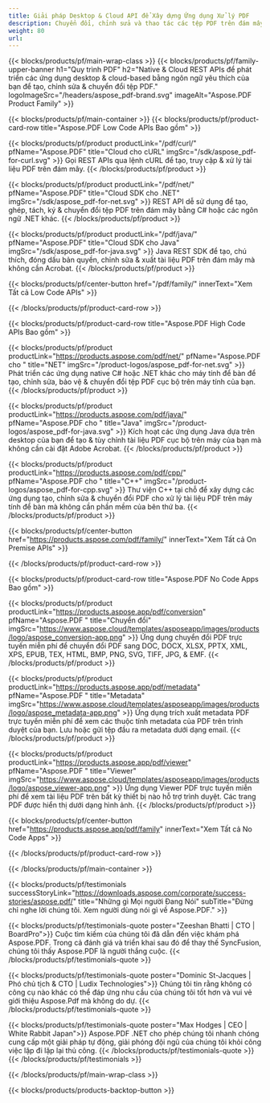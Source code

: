 ```yaml
---
title: Giải pháp Desktop & Cloud API để Xây dựng Ứng dụng Xử lý PDF
description: Chuyển đổi, chỉnh sửa và thao tác các tệp PDF trên đám mây bằng Aspose.PDF Cloud API. Tích hợp nhanh chóng, an toàn và dễ dàng với bất kỳ nền tảng nào.
weight: 80
url: 
---
```


{{< blocks/products/pf/main-wrap-class >}}
{{< blocks/products/pf/family-upper-banner h1="Quy trình PDF" h2="Native & Cloud REST APIs để phát triển các ứng dụng desktop & cloud-based bằng ngôn ngữ yêu thích của bạn để tạo, chỉnh sửa & chuyển đổi tệp PDF." logoImageSrc="/headers/aspose_pdf-brand.svg" imageAlt="Aspose.PDF Product Family" >}}

{{< blocks/products/pf/main-container >}}
{{< blocks/products/pf/product-card-row title="Aspose.PDF Low Code APIs Bao gồm" >}}

{{< blocks/products/pf/product productLink="/pdf/curl/" pfName="Aspose.PDF" title="Cloud cho cURL" imgSrc="/sdk/aspose_pdf-for-curl.svg" >}}
Gọi REST APIs qua lệnh cURL để tạo, truy cập & xử lý tài liệu PDF trên đám mây.
{{< /blocks/products/pf/product >}}

{{< blocks/products/pf/product productLink="/pdf/net/" pfName="Aspose.PDF" title="Cloud SDK cho .NET" imgSrc="/sdk/aspose_pdf-for-net.svg" >}}
REST API dễ sử dụng để tạo, ghép, tách, ký & chuyển đổi tệp PDF trên đám mây bằng C# hoặc các ngôn ngữ .NET khác.
{{< /blocks/products/pf/product >}}

{{< blocks/products/pf/product productLink="/pdf/java/" pfName="Aspose.PDF" title="Cloud SDK cho Java" imgSrc="/sdk/aspose_pdf-for-java.svg" >}}
Java REST SDK để tạo, chú thích, đóng dấu bản quyền, chỉnh sửa & xuất tài liệu PDF trên đám mây mà không cần Acrobat.
{{< /blocks/products/pf/product >}}

{{< blocks/products/pf/center-button href="/pdf/family/" innerText="Xem Tất cả Low Code APIs" >}}

{{< /blocks/products/pf/product-card-row >}}

{{< blocks/products/pf/product-card-row title="Aspose.PDF High Code APIs Bao gồm" >}}

{{< blocks/products/pf/product productLink="https://products.aspose.com/pdf/net/" pfName="Aspose.PDF cho " title="NET" imgSrc="/product-logos/aspose_pdf-for-net.svg" >}}
Phát triển các ứng dụng native C# hoặc .NET khác cho máy tính để bàn để tạo, chỉnh sửa, bảo vệ & chuyển đổi tệp PDF cục bộ trên máy tính của bạn.
{{< /blocks/products/pf/product >}}

{{< blocks/products/pf/product productLink="https://products.aspose.com/pdf/java/" pfName="Aspose.PDF cho " title="Java" imgSrc="/product-logos/aspose_pdf-for-java.svg" >}}
Kích hoạt các ứng dụng Java dựa trên desktop của bạn để tạo & tùy chỉnh tài liệu PDF cục bộ trên máy của bạn mà không cần cài đặt Adobe Acrobat.
{{< /blocks/products/pf/product >}}

{{< blocks/products/pf/product productLink="https://products.aspose.com/pdf/cpp/" pfName="Aspose.PDF cho " title="C++" imgSrc="/product-logos/aspose_pdf-for-cpp.svg" >}}
Thư viện C++ tại chỗ để xây dựng các ứng dụng tạo, chỉnh sửa & chuyển đổi PDF cho xử lý tài liệu PDF trên máy tính để bàn mà không cần phần mềm của bên thứ ba.
{{< /blocks/products/pf/product >}}

{{< blocks/products/pf/center-button href="https://products.aspose.com/pdf/family/" innerText="Xem Tất cả On Premise APIs" >}}

{{< /blocks/products/pf/product-card-row >}}

{{< blocks/products/pf/product-card-row title="Aspose.PDF No Code Apps Bao gồm" >}}

{{< blocks/products/pf/product productLink="https://products.aspose.app/pdf/conversion" pfName="Aspose.PDF " title="Chuyển đổi" imgSrc="https://www.aspose.cloud/templates/asposeapp/images/products/logo/aspose_conversion-app.png" >}}
Ứng dụng chuyển đổi PDF trực tuyến miễn phí để chuyển đổi PDF sang DOC, DOCX, XLSX, PPTX, XML, XPS, EPUB, TEX, HTML, BMP, PNG, SVG, TIFF, JPG, & EMF.
{{< /blocks/products/pf/product >}}

{{< blocks/products/pf/product productLink="https://products.aspose.app/pdf/metadata" pfName="Aspose.PDF " title="Metadata" imgSrc="https://www.aspose.cloud/templates/asposeapp/images/products/logo/aspose_metadata-app.png" >}}
Ứng dụng trích xuất metadata PDF trực tuyến miễn phí để xem các thuộc tính metadata của PDF trên trình duyệt của bạn. Lưu hoặc gửi tệp đầu ra metadata dưới dạng email.
{{< /blocks/products/pf/product >}}

{{< blocks/products/pf/product productLink="https://products.aspose.app/pdf/viewer" pfName="Aspose.PDF " title="Viewer" imgSrc="https://www.aspose.cloud/templates/asposeapp/images/products/logo/aspose_viewer-app.png" >}}
Ứng dụng Viewer PDF trực tuyến miễn phí để xem tài liệu PDF trên bất kỳ thiết bị nào hỗ trợ trình duyệt. Các trang PDF được hiển thị dưới dạng hình ảnh.
{{< /blocks/products/pf/product >}}

{{< blocks/products/pf/center-button href="https://products.aspose.app/pdf/family" innerText="Xem Tất cả No Code Apps" >}}

{{< /blocks/products/pf/product-card-row >}}


{{< /blocks/products/pf/main-container >}}

{{< blocks/products/pf/testimonials successStoryLink="https://downloads.aspose.com/corporate/success-stories/aspose.pdf/" title="Những gì Mọi người Đang Nói" subTitle="Đừng chỉ nghe lời chúng tôi. Xem người dùng nói gì về Aspose.PDF." >}}

{{< blocks/products/pf/testimonials-quote poster="Zeeshan Bhatti | CTO | BoardPro">}}
Cuộc tìm kiếm của chúng tôi đã dẫn đến việc khám phá Aspose.PDF. Trong cả đánh giá và triển khai sau đó để thay thế SyncFusion, chúng tôi thấy Aspose.PDF là người thắng cuộc.
{{< /blocks/products/pf/testimonials-quote >}}

{{< blocks/products/pf/testimonials-quote poster="Dominic St-Jacques | Phó chủ tịch & CTO | Ludix Technologies">}}
Chúng tôi tin rằng không có công cụ nào khác có thể đáp ứng nhu cầu của chúng tôi tốt hơn và vui vẻ giới thiệu Aspose.Pdf mà không do dự.
{{< /blocks/products/pf/testimonials-quote >}}

{{< blocks/products/pf/testimonials-quote poster="Max Hodges | CEO | White Rabbit Japan">}}
Aspose.PDF .NET cho phép chúng tôi nhanh chóng cung cấp một giải pháp tự động, giải phóng đội ngũ của chúng tôi khỏi công việc lặp đi lặp lại thủ công.
{{< /blocks/products/pf/testimonials-quote >}}
{{< /blocks/products/pf/testimonials >}}

{{< /blocks/products/pf/main-wrap-class >}}

{{< blocks/products/products-backtop-button >}}

